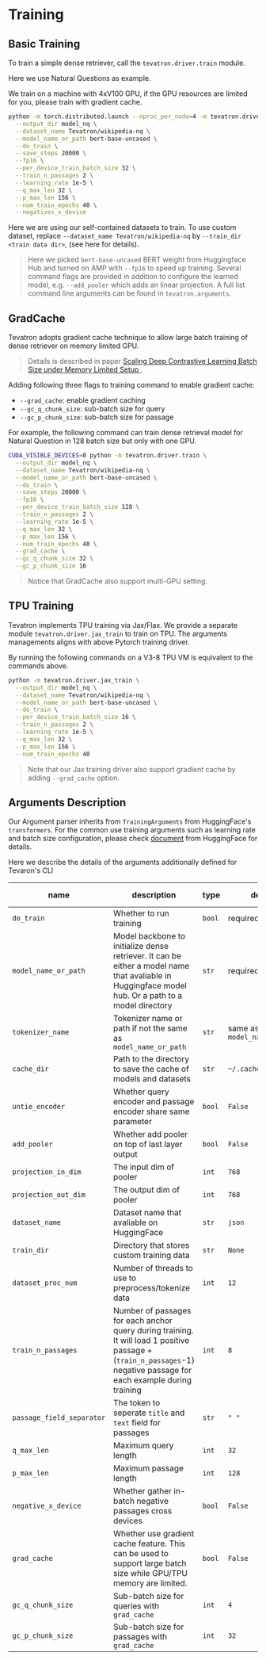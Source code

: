 # Training

## Basic Training
To train a simple dense retriever, call the `tevatron.driver.train` module.

Here we use Natural Questions as example.

We train on a machine with 4xV100 GPU, if the GPU resources are limited for you, please train with gradient cache.

```bash
python -m torch.distributed.launch --nproc_per_node=4 -m tevatron.driver.train \
  --output_dir model_nq \
  --dataset_name Tevatron/wikipedia-nq \
  --model_name_or_path bert-base-uncased \
  --do_train \
  --save_steps 20000 \
  --fp16 \
  --per_device_train_batch_size 32 \
  --train_n_passages 2 \
  --learning_rate 1e-5 \
  --q_max_len 32 \
  --p_max_len 156 \
  --num_train_epochs 40 \
  --negatives_x_device
```


Here we are using our self-contained datasets to train. 
To use custom dataset, replace `--dataset_name Tevatron/wikipedia-nq` by 
`--train_dir <train data dir>`, (see here for details).

>Here we picked `bert-base-uncased` BERT weight from Huggingface Hub and turned 
> on AMP with `--fp16` to speed up training. Several command flags are provided 
> in addition to configure the learned model, e.g. `--add_pooler` which adds an 
> linear projection. A full list command line arguments can be found in 
> `tevatron.arguments`.


## GradCache
Tevatron adopts gradient cache technique to allow large batch training of dense retriever on memory limited GPU.

> Details is described in paper [Scaling Deep Contrastive Learning Batch Size under Memory Limited Setup
](https://arxiv.org/abs/2101.06983).

Adding following three flags to training command to enable gradient cache:
- `--grad_cache`: enable gradient caching
- `--gc_q_chunk_size`: sub-batch size for query 
- `--gc_p_chunk_size`: sub-batch size for passage

For example, the following command can train dense retrieval model for Natural Question in 128 batch size
but only with one GPU.
```bash
CUDA_VISIBLE_DEVICES=0 python -m tevatron.driver.train \
  --output_dir model_nq \
  --dataset_name Tevatron/wikipedia-nq \
  --model_name_or_path bert-base-uncased \
  --do_train \
  --save_steps 20000 \
  --fp16 \
  --per_device_train_batch_size 128 \
  --train_n_passages 2 \
  --learning_rate 1e-5 \
  --q_max_len 32 \
  --p_max_len 156 \
  --num_train_epochs 40 \
  --grad_cache \
  --gc_q_chunk_size 32 \
  --gc_p_chunk_size 16
```
> Notice that GradCache also support multi-GPU setting.

## TPU Training
Tevatron implements TPU training via Jax/Flax.
We provide a separate module `tevatron.driver.jax_train` to train on TPU.
The arguments managements aligns with above Pytorch training driver.

By running the following commands on a V3-8 TPU VM is equivalent to the commands above.
```bash
python -m tevatron.driver.jax_train \
  --output_dir model_nq \
  --dataset_name Tevatron/wikipedia-nq \
  --model_name_or_path bert-base-uncased \
  --do_train \
  --per_device_train_batch_size 16 \
  --train_n_passages 2 \
  --learning_rate 1e-5 \
  --q_max_len 32 \
  --p_max_len 156 \
  --num_train_epochs 40
```
> Note that our Jax training driver also support gradient cache by adding `--grad_cache` option.

## Arguments Description
Our Argument parser inherits from `TrainingArguments` from HuggingFace's `transformers`.
For the common use training arguments such as learning rate and batch size configuration, 
please check [document](https://huggingface.co/docs/transformers/main_classes/trainer#transformers.TrainingArguments) from HuggingFace for details.

Here we describe the details of the arguments additionally defined for Tevaron's CLI

| name                      | description                                                                                                                                                          | type   | default                      | supported driver |
|---------------------------|----------------------------------------------------------------------------------------------------------------------------------------------------------------------|--------|------------------------------|------------------|
| `do_train`                | Whether to run training                                                                                                                                              | `bool` | required                     | pytorch, jax     |
| `model_name_or_path`      | Model backbone to initialize dense retriever.  It can be either a model name that avaliable in Huggingface model hub. Or a path to a model directory                 | `str`  | required                     | pytorch, jax     |
| `tokenizer_name`          | Tokenizer name or path if not the same as `model_name_or_path`                                                                                                       | `str`  | same as `model_name_or_path` | pytorch, jax     |
| `cache_dir`               | Path to the directory to save the cache of models and datasets                                                                                                       | `str`  | `~/.cache/`                  | pytorch, jax     |
| `untie_encoder`           | Whether query encoder and passage encoder share same parameter                                                                                                       | `bool` | `False`                      | pytorch, jax     |
| `add_pooler`              | Whether add pooler on top of last layer output                                                                                                                       | `bool` | `False`                      | pytorch          |
| `projection_in_dim`       | The input dim of pooler                                                                                                                                              | `int`  | `768`                        |                  |
| `projection_out_dim`      | The output dim of pooler                                                                                                                                             | `int`  | `768`                        | pytorch          |
| `dataset_name`            | Dataset name that avaliable on HuggingFace                                                                                                                           | `str`  | `json`                       | pytorch, jax     |
| `train_dir`               | Directory that stores custom training data                                                                                                                           | `str`  | `None`                       | pytorch, jax     |
| `dataset_proc_num`        | Number of threads to use to preprocess/tokenize data                                                                                                                 | `int`  | `12`                         | pytorch, jax     |
| `train_n_passages`        | Number of passages for each anchor query during training. It will load 1 positive passage + (`train_n_passages`-1) negative passage for each example during training | `int`  | `8`                          | pytorch, jax     |
| `passage_field_separator` | The token to seperate `title` and `text` field for passages                                                                                                          | `str`  | `" "`                        | pytorch          |
| `q_max_len`               | Maximum query length                                                                                                                                                 | `int`  | `32`                         | pytorch, jax     |
| `p_max_len`               | Maximum passage length                                                                                                                                               | `int`  | `128`                        | pytorch, jax     |
| `negative_x_device`       | Whether gather in-batch negative passages cross devices                                                                                                              | `bool` | `False`                      | pytorch          |
| `grad_cache`              | Whether use gradient cache feature. This can be used to support large batch size while GPU/TPU memory are limited.                                                   | `bool` | `False`                      | pytorch, jax     |
| `gc_q_chunk_size`         | Sub-batch size for queries with `grad_cache`                                                                                                                         | `int`  | `4`                          | pytorch, jax     |
| `gc_p_chunk_size`         | Sub-batch size for passages with  `grad_cache`                                                                                                                       | `int`  | `32`                         | pytorch, jax     |